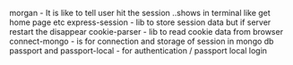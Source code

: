 morgan - It is like to tell user hit the session ..shows in terminal like get home page etc 
express-session - lib to store session data but if server restart the disappear
cookie-parser - lib to read cookie data from browser
connect-mongo - is for connection and storage of session in mongo db
passport and passport-local - for authentication / passport local login